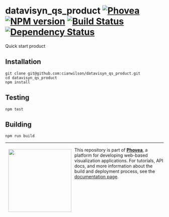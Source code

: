 datavisyn_qs_product [![Phovea][phovea-image]][phovea-url] [![NPM version][npm-image]][npm-url] [![Build Status][travis-image]][travis-url] [![Dependency Status][daviddm-image]][daviddm-url]
=====================

Quick start product

Installation
------------

```
git clone git@github.com:cianwilson/datavisyn_qs_product.git
cd datavisyn_qs_product
npm install
```

Testing
-------

```
npm test
```

Building
--------

```
npm run build
```



***

<a href="https://caleydo.org"><img src="http://caleydo.org/assets/images/logos/caleydo.svg" align="left" width="200px" hspace="10" vspace="6"></a>
This repository is part of **[Phovea](http://phovea.caleydo.org/)**, a platform for developing web-based visualization applications. For tutorials, API docs, and more information about the build and deployment process, see the [documentation page](http://phovea.caleydo.org).


[phovea-image]: https://img.shields.io/badge/Phovea-Product-FABC15.svg
[phovea-url]: https://phovea.caleydo.org
[npm-image]: https://badge.fury.io/js/datavisyn_qs_product.svg
[npm-url]: https://npmjs.org/package/datavisyn_qs_product
[travis-image]: https://travis-ci.org/cianwilson/datavisyn_qs_product.svg?branch=master
[travis-url]: https://travis-ci.org/cianwilson/datavisyn_qs_product
[daviddm-image]: https://david-dm.org/cianwilson/datavisyn_qs_product/status.svg
[daviddm-url]: https://david-dm.org/cianwilson/datavisyn_qs_product
